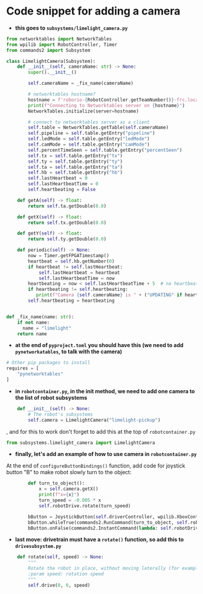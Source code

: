 # Code snippet for adding a camera

- **this goes to `subsystems/limelight_camera.py`**
```python
from networktables import NetworkTables
from wpilib import RobotController, Timer
from commands2 import Subsystem

class LimelightCamera(Subsystem):
    def __init__(self, cameraName: str) -> None:
        super().__init__()

        self.cameraName = _fix_name(cameraName)

        # networktables hostname?
        hostname = f'roborio-{RobotController.getTeamNumber()}-frc.local'
        print(f"Connecting to Networktables server on {hostname}")
        NetworkTables.initialize(server=hostname)

        # connect to networktables server as a client
        self.table = NetworkTables.getTable(self.cameraName)
        self.pipeline = self.table.getEntry("pipeline")
        self.ledMode = self.table.getEntry("ledMode")
        self.camMode = self.table.getEntry("camMode")
        self.percentTimeSeen = self.table.getEntry("percentSeen")
        self.tx = self.table.getEntry("tx")
        self.ty = self.table.getEntry("ty")
        self.ta = self.table.getEntry("ta")
        self.hb = self.table.getEntry("hb")
        self.lastHeartbeat = 0
        self.lastHeartbeatTime = 0
        self.heartbeating = False

    def getA(self) -> float:
        return self.ta.getDouble(0.0)

    def getX(self) -> float:
        return self.tx.getDouble(0.0)

    def getY(self) -> float:
        return self.ty.getDouble(0.0)

    def periodic(self) -> None:
        now = Timer.getFPGATimestamp()
        heartbeat = self.hb.getNumber(0)
        if heartbeat != self.lastHeartbeat:
            self.lastHeartbeat = heartbeat
            self.lastHeartbeatTime = now
        heartbeating = now < self.lastHeartbeatTime + 5  # no heartbeat for 5s => stale camera
        if heartbeating != self.heartbeating:
           print(f"Camera {self.cameraName} is " + ("UPDATING" if heartbeating else "NO LONGER UPDATING"))
        self.heartbeating = heartbeating


def _fix_name(name: str):
    if not name:
      name = "limelight"
    return name
```

- **at the end of `pyproject.toml` you should have this (we need to add `pynetworkatables`, to talk with the camera)**

```python
# Other pip packages to install
requires = [
    "pynetworktables"
]
```

- **in `robotcontainer.py`, in the __init__ method, we need to add one camera to the list of robot subsystems**
```python
    def __init__(self) -> None:
        # The robot's subsystems
        self.camera = LimelightCamera("limelight-pickup")
```

, and for this to work don't forget to add this at the top of `robotcontainer.py`
```python
from subsystems.limelight_camera import LimelightCamera
```

- **finally, let's add an example of how to use camera in `robotcontainer.py`**

At the end of `configureButtonBindings()` function, add code for joystick button "B" to make robot slowly turn to the object:
```python
        def turn_to_object():
            x = self.camera.getX()
            print(f"x={x}")
            turn_speed = -0.005 * x
            self.robotDrive.rotate(turn_speed)

        bButton = JoystickButton(self.driverController, wpilib.XboxController.Button.kB)
        bButton.whileTrue(commands2.RunCommand(turn_to_object, self.robotDrive))
        bButton.onFalse(commands2.InstantCommand(lambda: self.robotDrive.drive(0, 0, 0, False, False)))
```

- **last move: drivetrain must have a `rotate()` function, so add this to `drivesubsystem.py`**
```python
    def rotate(self, speed) -> None:
        """
        Rotate the robot in place, without moving laterally (for example, for aiming)
        :param speed: rotation speed 
        """
        self.drive(0, 0, speed)
```
